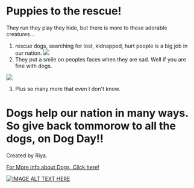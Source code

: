 # Puppies to the rescue!

They run they play they hide, but there is more to these adorable creatures...

1.  rescue dogs, searching for lost, kidnapped, hurt people is a big job in our nation.
![](http://thumbs.dreamstime.com/z/basset-hound-puppies-wearing-work-hats-different-occupations-including-fireman-construction-worker-veterinarian-49507048.jpg)
2. They put a smile on peoples faces when they are sad. Well if you are fine with dogs. 

![](https://s-media-cache-ak0.pinimg.com/236x/10/74/53/107453ecd45a1205bf2f6b87ae6a1db7.jpg)

3. Plus so many more that even I don't know. 

# Dogs help our nation in many ways. So give back tommorow to all the dogs, on Dog Day!! 

Created by Riya.

[For More info about Dogs, Click here!](https://kids.usa.gov/watch-videos/jobs/dog-trainer/index.shtml)

[![IMAGE ALT TEXT HERE](https://www.youtube.com/watch?v=qxoXvn2l2gA)](http://www.youtube.com/watch?v=YOUTUBE_VIDEO_ID_HERE)

